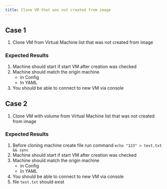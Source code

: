```yaml
---
title: Clone VM that was not created from image	
---
```


## Case 1
1. Clone VM from Virtual Machine list that was not created from image 

### Expected Results
1. Machine should start if start VM after creation was checked
1. Machine should match the origin machine
    - in Config
    - In YAML
1. You should be able to connect to new VM via console

## Case 2
1. Clone VM with volume from Virtual Machine list that was not created from image 

### Expected Results
1. Before cloning machine create file run command `echo "123" > test.txt && sync`
1. Machine should start if start VM after creation was checked
1. Machine should match the origin machine
    - in Config
    - In YAML
1. You should be able to connect to new VM via console
1. file `test.txt` should exist